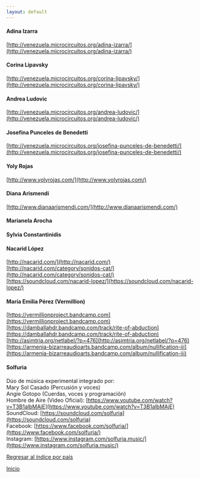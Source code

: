 ```yaml
---
layout: default
---
```


#### Adina Izarra  
[http://venezuela.microcircuitos.org/adina-izarra/](http://venezuela.microcircuitos.org/adina-izarra/)  

#### Corina Lipavsky  
[http://venezuela.microcircuitos.org/corina-lipavsky/](http://venezuela.microcircuitos.org/corina-lipavsky/)  

#### Andrea Ludovic  
[http://venezuela.microcircuitos.org/andrea-ludovic/](http://venezuela.microcircuitos.org/andrea-ludovic/)  

#### Josefina Punceles de Benedetti  
[http://venezuela.microcircuitos.org/josefina-punceles-de-benedetti/](http://venezuela.microcircuitos.org/josefina-punceles-de-benedetti/)  

#### Yoly Rojas  
[http://www.yolyrojas.com/](http://www.yolyrojas.com/)  

#### Diana Arismendi  
[http://www.dianaarismendi.com/](http://www.dianaarismendi.com/)  

#### Marianela Arocha  

#### Sylvia Constantinidis  

#### Nacarid López  
[http://nacarid.com/](http://nacarid.com/)  
[http://nacarid.com/category/sonidos-cat/](http://nacarid.com/category/sonidos-cat/)  
[https://soundcloud.com/nacarid-lopez/](https://soundcloud.com/nacarid-lopez/)  

#### María Emilia Pérez (Vermillion)  
[https://vermillionproject.bandcamp.com](https://vermillionproject.bandcamp.com)  
[https://damballahdr.bandcamp.com/track/rite-of-abduction](https://damballahdr.bandcamp.com/track/rite-of-abduction)  
[http://asimtria.org/netlabel/?p=476](http://asimtria.org/netlabel/?p=476)  
[https://armenia-bizarreaudioarts.bandcamp.com/album/nullification-iii](https://armenia-bizarreaudioarts.bandcamp.com/album/nullification-iii)  

#### Solfuria  
Dúo de música experimental integrado por:  
Mary Sol Casado (Percusión y voces)  
Angie Gotopo (Cuerdas, voces y programación)  
Hombre de Aire (Video Oficial): [https://www.youtube.com/watch?v=T3B1albMAjE](https://www.youtube.com/watch?v=T3B1albMAjE)  
SoundCloud: [https://soundcloud.com/solfuria](https://soundcloud.com/solfuria)  
Facebook: [https://www.facebook.com/solfuria/](https://www.facebook.com/solfuria/)  
Instagram: [https://www.instagram.com/solfuria.music/](https://www.instagram.com/solfuria.music/)  






[Regresar al índice por país](./basededatos.html)  

[Inicio](./)  
